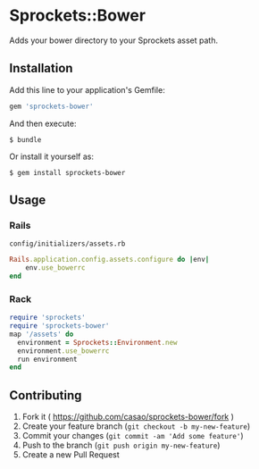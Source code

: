 # Sprockets::Bower

Adds your bower directory to your Sprockets asset path.

## Installation

Add this line to your application's Gemfile:

```ruby
gem 'sprockets-bower'
```

And then execute:

    $ bundle

Or install it yourself as:

    $ gem install sprockets-bower

## Usage

### Rails

`config/initializers/assets.rb`

```ruby
Rails.application.config.assets.configure do |env|
    env.use_bowerrc
end
```

### Rack

```ruby
require 'sprockets'
require 'sprockets-bower'
map '/assets' do
  environment = Sprockets::Environment.new
  environment.use_bowerrc
  run environment
end
```

## Contributing

1. Fork it ( https://github.com/casao/sprockets-bower/fork )
2. Create your feature branch (`git checkout -b my-new-feature`)
3. Commit your changes (`git commit -am 'Add some feature'`)
4. Push to the branch (`git push origin my-new-feature`)
5. Create a new Pull Request
